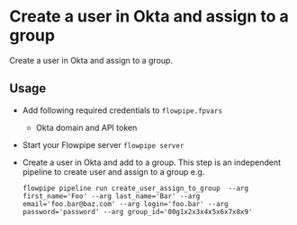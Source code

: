# Create a user in Okta and assign to a group

Create a user in Okta and assign to a group.

## Usage

- Add following required credentials to `flowpipe.fpvars`
  - Okta domain and API token

- Start your Flowpipe server `flowpipe server`

- Create a user in Okta and add to a group. This step is an independent pipeline to create user and assign to a group e.g.

  ```
  flowpipe pipeline run create_user_assign_to_group  --arg first_name='Foo' --arg last_name='Bar' --arg email='foo.bar@baz.com' --arg login='foo.bar' --arg password='password' --arg group_id='00g1x2x3x4x5x6x7x8x9'
  ```
